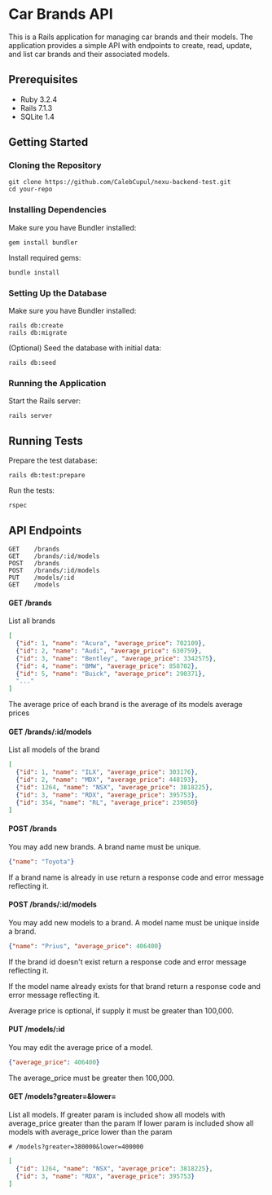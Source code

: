 # Car Brands API

This is a Rails application for managing car brands and their models. The application provides a simple API with endpoints to create, read, update, and list car brands and their associated models.

## Prerequisites

- Ruby 3.2.4
- Rails 7.1.3
- SQLite 1.4

## Getting Started

### Cloning the Repository

```
git clone https://github.com/CalebCupul/nexu-backend-test.git
cd your-repo
```
### Installing Dependencies
Make sure you have Bundler installed:
```
gem install bundler

```
Install required gems:
```
bundle install

```
### Setting Up the Database
Make sure you have Bundler installed:
```
rails db:create
rails db:migrate
```
(Optional) Seed the database with initial data:


```
rails db:seed
```

### Running the Application
Start the Rails server:
```
rails server
```

## Running Tests
Prepare the test database:

```
rails db:test:prepare
```
Run the tests:
```
rspec
```

## API Endpoints
```
GET    /brands
GET    /brands/:id/models
POST   /brands
POST   /brands/:id/models
PUT    /models/:id
GET    /models
```

#### GET /brands

List all brands 
```json
[
  {"id": 1, "name": "Acura", "average_price": 702109},
  {"id": 2, "name": "Audi", "average_price": 630759},
  {"id": 3, "name": "Bentley", "average_price": 3342575},
  {"id": 4, "name": "BMW", "average_price": 858702},
  {"id": 5, "name": "Buick", "average_price": 290371},
  "..."
]
```
The average price of each brand is the average of its models average prices

#### GET /brands/:id/models

List all models of the brand
```json
[
  {"id": 1, "name": "ILX", "average_price": 303176},
  {"id": 2, "name": "MDX", "average_price": 448193},
  {"id": 1264, "name": "NSX", "average_price": 3818225},
  {"id": 3, "name": "RDX", "average_price": 395753},
  {"id": 354, "name": "RL", "average_price": 239050}
]
```

#### POST /brands

You may add new brands. A brand name must be unique.

```json
{"name": "Toyota"}
```

If a brand name is already in use return a response code and error message reflecting it.


#### POST /brands/:id/models

You may add new models to a brand. A model name must be unique inside a brand.

```json
{"name": "Prius", "average_price": 406400}
```
If the brand id doesn't exist return a response code and error message reflecting it.

If the model name already exists for that brand return a response code and error message reflecting it.

Average price is optional, if supply it must be greater than 100,000.


#### PUT /models/:id

You may edit the average price of a model.

```json
{"average_price": 406400}
```
The average_price must be greater then 100,000.

#### GET /models?greater=&lower=

List all models. 
If greater param is included show all models with average_price greater than the param
If lower param is included show all models with average_price lower than the param
```
# /models?greater=380000&lower=400000
```
```json
[
  {"id": 1264, "name": "NSX", "average_price": 3818225},
  {"id": 3, "name": "RDX", "average_price": 395753}
]
```

